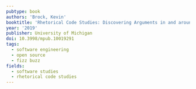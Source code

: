 ```yaml
---
pubtype: book
authors: 'Brock, Kevin'
booktitle: 'Rhetorical Code Studies: Discovering Arguments in and around Code'
year: '2019'
publisher: University of Michigan
doi: 10.3998/mpub.10019291
tags:
  - software engineering
  - open source
  - fizz buzz
fields:
  - software studies
  - rhetorical code studies
---
```

